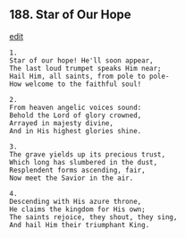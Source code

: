 
## 188.  Star of Our Hope
[edit](https://docs.google.com/document/d/1Bq9PBEFe1dYo2RQ8WCgLRposb5gBjzhD/edit?mode=html)




    1.
    Star of our hope! He'll soon appear,
    The last loud trumpet speaks Him near;
    Hail Him, all saints, from pole to pole-
    How welcome to the faithful soul!

    2.
    From heaven angelic voices sound:
    Behold the Lord of glory crowned,
    Arrayed in majesty divine,
    And in His highest glories shine.

    3.
    The grave yields up its precious trust,
    Which long has slumbered in the dust,
    Resplendent forms ascending, fair,
    Now meet the Savior in the air.

    4.
    Descending with His azure throne,
    He claims the kingdom for His own;
    The saints rejoice, they shout, they sing,
    And hail Him their triumphant King.
